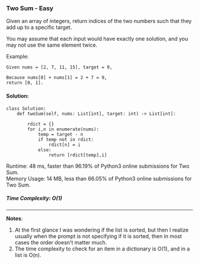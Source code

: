 ### Two Sum - Easy

Given an array of integers, return indices of the two numbers such that they add up to a specific target.

You may assume that each input would have exactly one solution, and you may not use the same element twice.

Example:

```
Given nums = [2, 7, 11, 15], target = 9,

Because nums[0] + nums[1] = 2 + 7 = 9,
return [0, 1].
```

#### Solution:
```
class Solution:
    def twoSum(self, nums: List[int], target: int) -> List[int]:
        
        rdict = {}
        for i,n in enumerate(nums):
            temp = target - n
            if temp not in rdict:
                rdict[n] = i
            else:
                return [rdict[temp],i]
```

Runtime: 48 ms, faster than 96.19% of Python3 online submissions for Two Sum.  
Memory Usage: 14 MB, less than 66.05% of Python3 online submissions for Two Sum.  
##### Time Complexity: O(1)
--- 

**Notes**:  
1. At the first glance I was wondering if the list is sorted, 
but then I realize usually when the prompt is not specifying if it is sorted, then in most cases the order doesn't matter much.
2. The time complexity to check for an item in a dictionary is O(1), and in a list is O(n).
